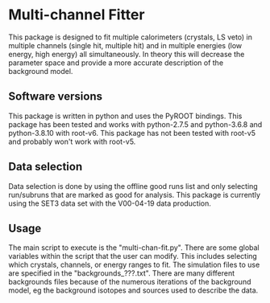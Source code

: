 
# Multi-channel Fitter

This package is designed to fit multiple calorimeters (crystals, LS veto) in multiple channels (single hit, multiple hit) and in multiple energies (low energy, high energy) all simultaneously. In theory this will decrease the parameter space and provide a more accurate description of the background model. 



## Software versions

This package is written in python and uses the PyROOT bindings. This package has been tested and works with python-2.7.5 and python-3.6.8 and python-3.8.10 with root-v6. This package has not been tested with root-v5 and probably won't work with root-v5.



## Data selection

Data selection is done by using the offline good runs list and only selecting run/subruns that are marked as good for analysis. This package is currently using the SET3 data set with the V00-04-19 data production.



## Usage

The main script to execute is the "multi-chan-fit.py". There are some global variables within the script that the user can modify. This includes selecting which crystals, channels, or energy ranges to fit. The simulation files to use are specified in the "backgrounds_???.txt". There are many different backgrounds files because of the numerous iterations of the background model, eg the background isotopes and sources used to describe the data. 





